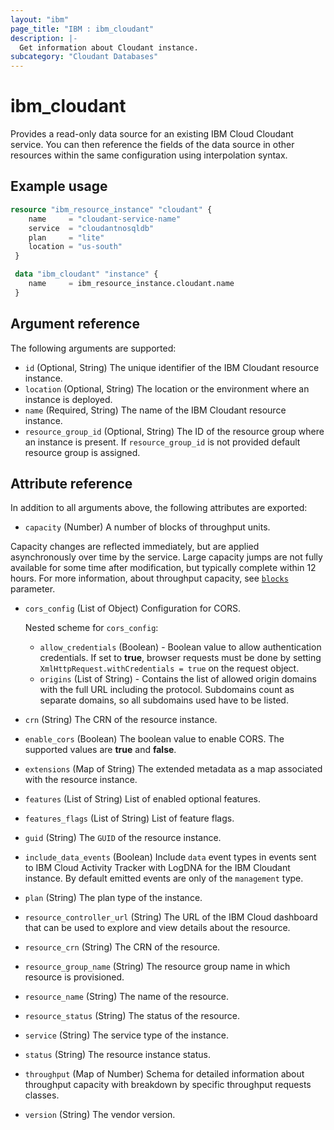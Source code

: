 ```yaml
---
layout: "ibm"
page_title: "IBM : ibm_cloudant"
description: |-
  Get information about Cloudant instance.
subcategory: "Cloudant Databases"
---
```


# ibm_cloudant

Provides a read-only data source for an existing IBM Cloud Cloudant service. You can then reference the fields of the data source in other resources within the same configuration using interpolation syntax.

## Example usage

```terraform
resource "ibm_resource_instance" "cloudant" {
    name     = "cloudant-service-name"
    service  = "cloudantnosqldb"
    plan     = "lite"
    location = "us-south"
 }

 data "ibm_cloudant" "instance" {
    name     = ibm_resource_instance.cloudant.name
 }
```

## Argument reference

The following arguments are supported:

* `id` (Optional, String) The unique identifier of the IBM Cloudant resource instance.
* `location` (Optional, String) The location or the environment where an instance is deployed.
* `name` (Required, String) The name of the IBM Cloudant resource instance.
* `resource_group_id` (Optional, String) The ID of the resource group where an instance is present. If `resource_group_id` is not provided default resource group is assigned.

## Attribute reference

In addition to all arguments above, the following attributes are exported:

* `capacity` (Number) A number of blocks of throughput units.

Capacity changes are reflected immediately, but are applied asynchronously over time by the service. Large capacity jumps are not fully available for some time after modification, but typically complete within 12 hours. For more information, about throughput capacity, see [`blocks`](https://cloud.ibm.com/apidocs/cloudant#putcapacitythroughputconfiguration) parameter.
* `cors_config` (List of Object) Configuration for CORS.

  Nested scheme for `cors_config`:
    * `allow_credentials` (Boolean) - Boolean value to allow authentication credentials. If set to **true**, browser requests must be done by setting `XmlHttpRequest.withCredentials = true` on the request object.
    * `origins` (List of String) - Contains the list of allowed origin domains with the full URL including the protocol. Subdomains count as separate domains, so all subdomains used have to be listed.
* `crn` (String) The CRN of the resource instance.
* `enable_cors` (Boolean) The boolean value to enable CORS. The supported values are **true** and **false**.
* `extensions` (Map of String) The extended metadata as a map associated with the resource instance.
* `features` (List of String) List of enabled optional features.
* `features_flags` (List of String) List of feature flags.
* `guid` (String) The `GUID` of the resource instance.
* `include_data_events` (Boolean) Include `data` event types in events sent to IBM Cloud Activity Tracker with LogDNA for the IBM Cloudant instance. By default emitted events are only of the  `management` type.
* `plan` (String) The plan type of the instance.
* `resource_controller_url` (String) The URL of the IBM Cloud dashboard that can be used to explore and view details about the resource.
* `resource_crn` (String) The CRN of the resource.
* `resource_group_name` (String) The resource group name in which resource is provisioned.
* `resource_name` (String) The name of the resource.
* `resource_status` (String) The status of the resource.
* `service` (String) The service type of the instance.
* `status` (String) The resource instance status.
* `throughput` (Map of Number) Schema for detailed information about throughput capacity with breakdown by specific throughput requests classes.
* `version` (String) The vendor version.
